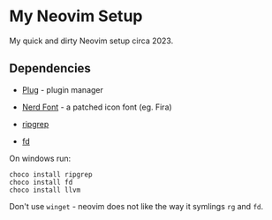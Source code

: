 # My Neovim Setup

My quick and dirty Neovim setup circa 2023.

## Dependencies

- [Plug](https://github.com/junegunn/vim-plug) - plugin manager
- [Nerd Font](https://www.nerdfonts.com/) - a patched icon font (eg. Fira)

- [ripgrep](https://github.com/BurntSushi/ripgrep)
- [fd](https://github.com/sharkdp/fd)

On windows run:

    choco install ripgrep
    choco install fd
    choco install llvm

Don't use `winget` - neovim does not like the way it symlings `rg` and `fd`.
